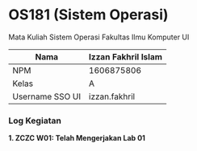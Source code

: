 # OS181 (Sistem Operasi)
Mata Kuliah Sistem Operasi Fakultas Ilmu Komputer UI

|Nama           | Izzan Fakhril Islam |
|---------------|---------------------|
|NPM            | 1606875806          |
|Kelas          | A                   |
|Username SSO UI| izzan.fakhril       |

<h3><b>Log Kegiatan</b></h3>
<b>1. ZCZC W01: Telah Mengerjakan Lab 01</b>
